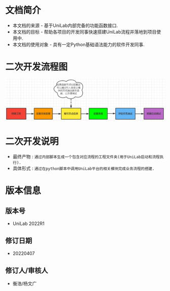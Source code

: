 # 文档简介

* 本文档的来源 - 基于UniLab内部完备的功能函数接口.
* 本文档的目标 - 帮助各项目的开发同事快速搭建UniLab流程并落地到项目使用中.
* 本文档的使用对象 - 具有一定Python基础语法能力的软件开发同事.

# 二次开发流程图
![二次开发流程图.png](img/二次开发流程图.png)

# 二次开发说明 
* 最终产物 : `通过内部脚本生成一个包含对应流程的工程文件夹(用于UniLab启动和流程执行).`
* 具体形式 : `通过在python脚本中调用UniLab平台的相关模块完成业务流程的搭建.`


# 版本信息
## 版本号
* UniLab 2022R1
## 修订日期
* 20220407
## 修订人/审核人
* 衡浩/杨文广
